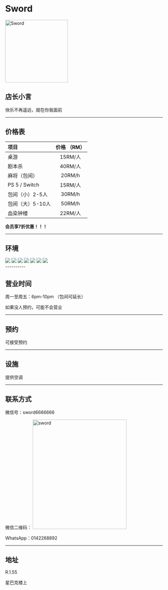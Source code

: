 ﻿# Sword
<img src="https://img.xmummap.com/1_sword_logo.jpg?AWSAccessKeyId=4sr3toneyHtmrJY7&Signature=mumG9Lg51%2FOQSo55HC4ENS40m68%3D&Expires=1757408689" width="200" height="200" alt="Sword">

## 店长小言

快乐不再遥远，就在你我面前

----------

## 价格表

| **项目** | **价格 （RM）** |
|:-------|:--------:|
|  桌游| 15RM/人 |
|剧本杀|40RM/人
|麻将（包间）|20RM/h
|PS 5 / Switch|15RM/人
|包间（小）2-5人|30RM/h
|包间（大）5-10人|50RM/h
|血染钟楼|22RM/人

**会员享7折优惠！！！**

----------

## 环境

<div class="image-slide">
  <img src="https://img.xmummap.com/1_sword_surd%20%281%29.jpg?AWSAccessKeyId=4sr3toneyHtmrJY7&Signature=ZvLv21IQsHCyIdbZ7ivp98MnM6Y%3D&Expires=1757408689" /> 
  <img src="https://img.xmummap.com/1_sword_surd%20%282%29.jpg?AWSAccessKeyId=4sr3toneyHtmrJY7&Signature=YIabpELRWcz%2FaH1jKIVbTo5k1gI%3D&Expires=1757408689" /> 
  <img src="https://img.xmummap.com/1_sword_surd%20%283%29.jpg?AWSAccessKeyId=4sr3toneyHtmrJY7&Signature=4AD%2FgoxQxlIr9sAGmfZ8Y6I9TB8%3D&Expires=1757408689" /> 
  <img src="https://img.xmummap.com/1_sword_surd%20%284%29.jpg?AWSAccessKeyId=4sr3toneyHtmrJY7&Signature=436Gn4KyUcj0vrQ6T%2FWd7Z2gT2g%3D&Expires=1757408689" /> 
  <img src="https://img.xmummap.com/1_sword_surd%20%285%29.jpg?AWSAccessKeyId=4sr3toneyHtmrJY7&Signature=0wrMpu8zkYS4ObjnKL%2Bbuqo1cx8%3D&Expires=1757408689" /> 
  <img src="https://img.xmummap.com/1_sword_surd%20%287%29.jpg?AWSAccessKeyId=4sr3toneyHtmrJY7&Signature=%2ByMjUhISVji5qJZzO0rEGDklyLU%3D&Expires=1757408689" />
  <img src="https://img.xmummap.com/1_sword_surd%20%288%29.jpg?AWSAccessKeyId=4sr3toneyHtmrJY7&Signature=1gdNmt7RCUsqtyYCsErz3TR4nJE%3D&Expires=1757408689" /> 
</div>
----------

## 营业时间

周一至周五：6pm-10pm （包间可延长）

如果没人预约，可能不会营业

----------

## 预约

可接受预约

----------

## 设施

提供空调

----------

## 联系方式

微信号：sword6666666

微信二维码：
<img src="https://s3.tebi.io/img.xmummap.com/1_sword_wechatcode.jpg?AWSAccessKeyId=4sr3toneyHtmrJY7&Signature=Hy7xrgwQWyoUl3YGo%2By0SBJFtQk%3D&Expires=1757408689" width="300" height="350" alt="sword">


WhatsApp：0142268892

----------

## 地址

R.1.55

星巴克楼上
